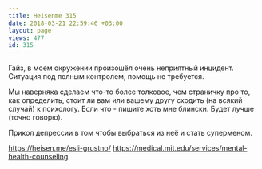 ```yaml
---
title: Heisenme 315
date: 2018-03-21 22:59:46 +03:00
layout: page
views: 477
id: 315
---
```


Гайз, в моем окружении произошёл очень неприятный инцидент. Ситуация под полным контролем, помощь не требуется.

Мы наверняка сделаем что-то более толковое, чем страничку про то, как определить, стоит ли вам или вашему другу сходить (на всякий случай) к психологу. Если что - пишите хоть мне блински. Будет лучше (точно говорю).

Прикол депрессии в том чтобы выбраться из неё и стать суперменом. 

https://heisen.me/esli-grustno/
https://medical.mit.edu/services/mental-health-counseling


